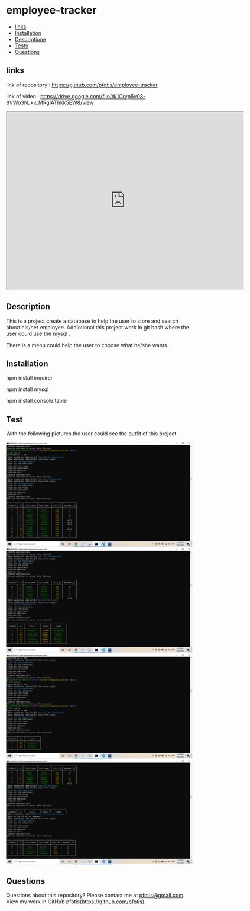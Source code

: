 # employee-tracker

  * [links](#links)
  * [Installation](#installation)
  * [ Descriptione](#description)
  * [Tests](#tests)
  * [Questions](#questions)


## links

link of repository :   https://github.com/pfotis/employee-tracker

link of video    :  https://drive.google.com/file/d/1Cryp5v08-8VWo3N_kv_MRgiAThkk5EW8/view

<iframe src="https://drive.google.com/file/d/1Cryp5v08-8VWo3N_kv_MRgiAThkk5EW8/preview" width="640" height="480"></iframe>

## Description

This is a project create a database to help the user to store and search about his/her employee. Addiotional this project work in git bash where the user could use the mysql .

There is  a menu could help the user to choose what he/she wants.

## Installation

npm install inquirer

npm install mysql

npm install console.table

## Test

With the following pictures the user could see the outfit of this project.

<img src="./assets/images/readme/employeeList.png" alt="employeeList">

<img src="./assets/images/readme/departmentList.png" alt="departmentList">

<img src="./assets/images/readme/roleList.png" alt="roleList">

<img src="./assets/images/readme/bymanagerList.png" alt="bymanagerList">


## Questions

  Questions about this repository? Please contact me at pfotis@gmail.com.
  View my work in GitHub pfotis(https://github.com/pfotis).